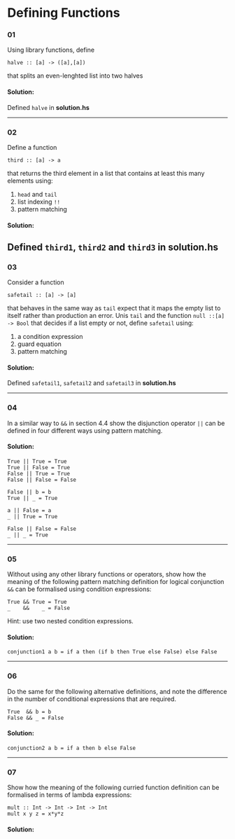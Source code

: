 # Defining Functions

### 01

Using library functions, define

`halve :: [a] -> ([a],[a])`

that splits an even-lenghted list into two halves

#### Solution:

Defined `halve` in **solution.hs**

---

### 02

Define a function

`third :: [a] -> a`

that returns the third element in a list that contains at least this many elements using:
1. `head` and `tail`
2. list indexing `!!`
3. pattern matching

#### Solution:

Defined `third1`, `third2` and `third3` in **solution.hs**
---

### 03

Consider a function 

`safetail :: [a] -> [a]` 

that behaves in the same way as `tail` expect that it maps the empty list to itself rather than production an error.
Unis `tail` and the function `null ::[a] -> Bool` that decides if a list empty or not, define `safetail` using:
1. a condition expression
2. guard equation
3. pattern matching

#### Solution:

Defined `safetail1`, `safetail2` and `safetail3` in **solution.hs**

---

### 04

In a similar way to `&&` in section 4.4 show the disjunction operator `||` can be 
defined in four different ways using pattern matching.

#### Solution:
```
True || True = True
True || False = True
False || True = True
False || False = False 

False || b = b
True || _ = True

a || False = a
_ || True = True

False || False = False
_ || _ = True
```
---

### 05

Without using any other library functions or operators, show how the meaning of the
following pattern matching definition for logical conjunction `&&` can be formalised
using condition expressions:

```
True && True = True
_    &&    _ = False 
```

Hint: use two nested condition expressions.

#### Solution:
```
conjunction1 a b = if a then (if b then True else False) else False
```
---

### 06

Do the same for the following alternative definitions, and note the difference in the number
of conditional expressions that are required.

```
True  && b = b
False && _ = False
```

#### Solution:
```
conjunction2 a b = if a then b else False
```
---

### 07

Show how the meaning of the following curried function definition can be formalised
in terms of lambda expressions:

```
mult :: Int -> Int -> Int -> Int
mult x y z = x*y*z
```

#### Solution:
